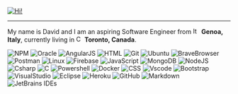 [![Hi!](https://readme-typing-svg.demolab.com?font=Nabla&size=48&duration=2500&pause=500&color=F26C1F&center=true&vCenter=true&width=1000&height=75&lines=Hi%2C+nice+to+meet+you!;Ciao%2C+piacere+di+conoscerti!;Privet!+Rad+tebya+videt'!;%C2%A1Hola+mucho+gusto!;Bonjour+heureux+de+vous+rencontrer!;%E4%BD%A0%E5%A5%BD%E5%BE%88%E9%AB%98%E5%85%B4%E8%A7%81%E5%88%B0%E4%BD%A0%EF%BC%81)](https://git.io/typing-svg)

<!-- Thanks to  @DenverCoder1 -->

---

My name is David and I am an aspiring Software Engineer from <img alt="Italian Flag" src="https://cdn-icons-png.flaticon.com/512/323/323325.png" width="15"> **Genoa, Italy**, currently living in <img alt="Canadian Flag" src="https://cdn-icons-png.flaticon.com/512/323/323277.png" width="15"> **Toronto, Canada**.

<img alt="NPM" src="https://img.shields.io/badge/Npm-ff0505?style=flat-square&logo=npm&logoColor=white" />
<img alt="Oracle" src="https://img.shields.io/badge/Oracle%20SQL-F80000?style=flat-square&logo=oracle&logoColor=white" />
<img alt="AngularJS" src="https://img.shields.io/badge/AngularJs-DD0031?style=flat-square&logo=angularjs&logoColor=white" />
<img alt="HTML" src="https://img.shields.io/badge/HTML-ff3f0a?style=flat-square&logo=html5&logoColor=white" />
<img alt="Git" src="https://img.shields.io/badge/Git-ff4524?style=flat-square&logo=git&logoColor=white" />
<img alt="Ubuntu" src="https://img.shields.io/badge/Ubuntu-ff4b0a?style=flat-square&logo=ubuntu&logoColor=white" />
<img alt="BraveBrowser" src="https://img.shields.io/badge/Bave%20Browser-ff5429?style=flat-square&logo=brave&logoColor=white" />
<img alt="Postman" src="https://img.shields.io/badge/Potsman-FF6C37?style=flat-square&logo=postman&logoColor=white" />
<img alt="Linux" src="https://img.shields.io/badge/Linux-ffc71f?style=flat-square&logo=linux&logoColor=black" />
<img alt="Firebase" src="https://img.shields.io/badge/Firebase-ffca28?style=flat-square&logo=firebase&logoColor=grey" />
<img alt="JavaScript" src="https://img.shields.io/badge/JavaScript-ffe414?style=flat-square&logo=javascript&logoColor=black" />
<img alt="MongoDB" src="https://img.shields.io/badge/MongoDB-00eb04?style=flat-square&logo=mongodb&logoColor=white" />
<img alt="NodeJS" src="https://img.shields.io/badge/NodeJs-00cc00?style=flat-square&logo=nodedotjs&logoColor=white" />
<img alt="Csharp" src="https://img.shields.io/badge/-06b300?style=flat-square&logo=csharp&logoColor=white" />
<img alt="C" src="https://img.shields.io/badge/-75b6ff?style=flat-square&logo=c&logoColor=white" />
<img alt="Powershell" src="https://img.shields.io/badge/Powershell-5291ff?style=flat-square&logo=powershell&logoColor=white" />
<img alt="Docker" src="https://img.shields.io/badge/Docker-1499ff?style=flat-square&logo=docker&logoColor=white" />
<img alt="CSS" src="https://img.shields.io/badge/CSS-0077cc?style=flat-square&logo=css3&logoColor=white" />
<img alt="Vscode" src="https://img.shields.io/badge/VS%20Code-007acc?style=flat-square&logo=visualstudiocode&logoColor=white" />
<img alt="Bootstrap" src="https://img.shields.io/badge/Bootstrap-6905ff?style=flat-square&logo=bootstrap&logoColor=white" />
<img alt="VisualStudio" src="https://img.shields.io/badge/VisualStudio-5800bd?style=flat-square&logo=visualstudio&logoColor=white" />
<img alt="Eclipse" src="https://img.shields.io/badge/Eclipse-170075?style=flat-square&logo=eclipse&logoColor=white" />
<img alt="Heroku" src="https://img.shields.io/badge/Heroku-430098?style=flat-square&logo=heroku&logoColor=white" />
<img alt="GitHub" src="https://img.shields.io/badge/GitHub-181717?style=flat-square&logo=github&logoColor=white" />
<img alt="Markdown" src="https://img.shields.io/badge/Markdown-000000?style=flat-square&logo=markdown&logoColor=white" />
<img alt="JetBrains IDEs" src="https://img.shields.io/badge/JetBrains%20IDEs-000000?style=flat-square&logo=jetbrains&logoColor=white" />
</p>
